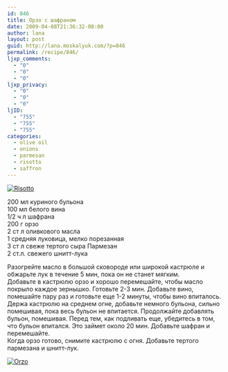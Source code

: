 ```yaml
---
id: 846
title: Орзо с шафраном
date: 2009-04-08T21:36:32-08:00
author: lana
layout: post
guid: http://lana.moskalyuk.com/?p=846
permalink: /recipe/846/
ljxp_comments:
  - "0"
  - "0"
  - "0"
ljxp_privacy:
  - "0"
  - "0"
  - "0"
ljID:
  - "755"
  - "755"
  - "755"
categories:
  - olive oil
  - onions
  - parmesan
  - risotto
  - saffron
---
```

<a class="flickr-image alignnone" title="Risotto" rel="flickr-mgr" href="http://www.flickr.com/photos/67405678@N00/3408925066/"><img class="flickr-medium" src="http://farm4.static.flickr.com/3078/3408925066_1ccae706f7.jpg" alt="Risotto" /></a>

200 мл куриного бульона  
100 мл белого вина  
1/2 ч л шафрана  
200 г <span>орзо </span>  
2 ст л оливкового масла  
1 средняя луковица, мелко порезанная  
3 ст л свеже тертого сыра Пармезан  
2 ст.л. свежего шнитт-лука

Разогрейте масло в большой сковороде или широкой кастрюле и обжарьте лук в течение 5 мин, пока он не станет мягким.  
Добавьте в кастрюлю <span>орзо </span>и хорошо перемешайте, чтобы масло покрыло каждое зернышко. Готовьте 2-3 мин. Добавьте вино, помешайте пару раз и готовьте еще 1-2 минуты, чтобы вино впиталось.  
Держа кастрюлю на среднем огне, добавьте немного бульона, сильно помешивая, пока весь бульон не впитается. Продолжайте добавлять бульон, помешивая. Перед тем, как подливать еще, убедитесь в том, что бульон впитался. Это займет около 20 мин. Добавьте шафран и перемешайте.  
Когда <span>орзо </span>готов<span>о</span>, снимите кастрюлю с огня. Добавьте тертого пармезана и шнитт-лук.

<a class="flickr-image alignnone" title="Orzo" rel="flickr-mgr" href="http://www.flickr.com/photos/67405678@N00/3408927948/"><img class="flickr-medium" src="http://farm4.static.flickr.com/3632/3408927948_3c9914cd41.jpg" alt="Orzo" /></a>